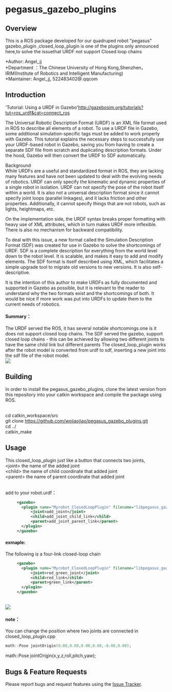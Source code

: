 # pegasus_gazebo_plugins

## Overview
This is a ROS package developed for our quadruped robot "pegasus" gazebo_plugin ,closed_loop_plugin is one of the plugins only announced here,to solve the issuethat URDF not support Closed loop chains 

*Author: Angel_jj
<br>*Department ：The Chinese University of Hong Kong,Shenzhen，IRIM(Institute of Robotics and Intelligent Manufacturing)
<br>*Maintainer: Angel_jj, 522483402@.qqcom

## Introduction

'Tutorial: Using a URDF in Gazebo'http://gazebosim.org/tutorials?tut=ros_urdf&cat=connect_ros

The Universal Robotic Description Format (URDF) is an XML file format used in ROS to describe all elements of a robot. To use a URDF file in Gazebo, some additional simulation-specific tags must be added to work properly with Gazebo. This tutorial explains the necessary steps to successfully use your URDF-based robot in Gazebo, saving you from having to create a separate SDF file from scratch and duplicating description formats. Under the hood, Gazebo will then convert the URDF to SDF automatically.

Background
<br>While URDFs are a useful and standardized format in ROS, they are lacking many features and have not been updated to deal with the evolving needs of robotics. URDF can only specify the kinematic and dynamic properties of a single robot in isolation. URDF can not specify the pose of the robot itself within a world. It is also not a universal description format since it cannot specify joint loops (parallel linkages), and it lacks friction and other properties. Additionally, it cannot specify things that are not robots, such as lights, heightmaps, etc.

On the implementation side, the URDF syntax breaks proper formatting with heavy use of XML attributes, which in turn makes URDF more inflexible. There is also no mechanism for backward compatibility.

To deal with this issue, a new format called the Simulation Description Format (SDF) was created for use in Gazebo to solve the shortcomings of URDF. SDF is a complete description for everything from the world level down to the robot level. It is scalable, and makes it easy to add and modify elements. The SDF format is itself described using XML, which facilitates a simple upgrade tool to migrate old versions to new versions. It is also self-descriptive.

It is the intention of this author to make URDFs as fully documented and supported in Gazebo as possible, but it is relevant to the reader to understand why the two formats exist and the shortcomings of both. It would be nice if more work was put into URDFs to update them to the current needs of robotics.

#### Summary：
The URDF served the ROS, it has several notable shortcomings.one is it does not support closed loop chains.
The SDF served the gazebo, support closed loop chains - this can be achieved by allowing two different joints to have the same child link but different parents
The closed_loop_plugin works after the robot model is converted from urdf to sdf, inserting a new joint into the sdf file of the robot model.
<br>![](https://github.com/wojiaojiao/pegasus_gazebo_plugins/raw/master/doc/diagram2.png) 
## Building
In order to install the pegasus_gazebo_plugins, clone the latest version from this repository into your catkin workspace and compile the package using ROS.

<br>cd catkin_workspace/src
<br>git clone https://github.com/wojiaojiao/pegasus_gazebo_plugins.git
<br>cd ../
<br>catkin_make

## Usage
This closed_loop_plugin just like a button that connects two joints,
<br>\<joint> the name of the added joint
<br>\<child> the name of child coordinate that added joint
<br>\<parent> the name of parent coordinate that added joint

<br>add to your robot.urdf：

```XML
     <gazebo>
       <plugin name="Myrobot_ClosedLoopPlugin" filename="libpegasus_gazebo_closed_loop_plugin.so">
           <joint>add_joint</joint>
           <child>add_joint_child_link</child>
           <parent>add_joint_parent_link</parent>
       </plugin>
     </gazebo>
```
#### exmaple:
The following is a four-link closed-loop chain
```XML
     <gazebo>
       <plugin name="Myrobot_ClosedLoopPlugin" filename="libpegasus_gazebo_closed_loop_plugin.so">
           <joint>red_green_joint</joint>
           <child>red_link</child>
           <parent>green_link</parent>
       </plugin>
     </gazebo>
```
<br>![](https://github.com/wojiaojiao/pegasus_gazebo_plugins/raw/master/doc/diagram1.png) 
#### note：
You can change the position where two joints are connected in closed_loop_plugin.cpp

```cpp
math::Pose jointOrigin(0.00,0.00,0.00,0.00,-0.00,0.00);
```
math::Pose jointOrigin(x,y,z,roll,pitch,yaw);

## Bugs & Feature Requests
Please report bugs and request features using the [Issue Tracker](https://github.com/wojiaojiao/pegasus_gazebo_plugins/issues).



